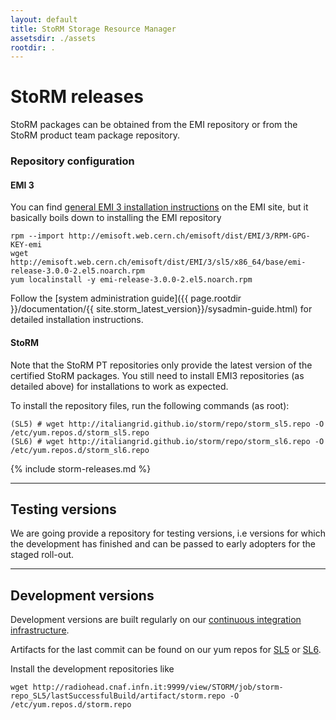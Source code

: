 ```yaml
---
layout: default
title: StoRM Storage Resource Manager
assetsdir: ./assets
rootdir: .
---
```


# StoRM releases

StoRM packages can be obtained from the EMI repository or from the StoRM product team package repository.

### Repository configuration 

#### EMI 3 

You can find [general EMI 3 installation instructions](https://twiki.cern.ch/twiki/bin/view/EMI/GenericInstallationConfigurationEMI3) on the EMI site, but it basically boils down to installing the EMI repository

	rpm --import http://emisoft.web.cern.ch/emisoft/dist/EMI/3/RPM-GPG-KEY-emi
	wget http://emisoft.web.cern.ch/emisoft/dist/EMI/3/sl5/x86_64/base/emi-release-3.0.0-2.el5.noarch.rpm
	yum localinstall -y emi-release-3.0.0-2.el5.noarch.rpm

Follow the [system administration guide]({{ page.rootdir }}/documentation/{{ site.storm_latest_version}}/sysadmin-guide.html) for detailed installation instructions.

#### StoRM

Note that the StoRM PT repositories only provide the latest version of the certified StoRM packages.
You still need to install EMI3 repositories (as detailed above) for installations to work as expected.

To install the repository files, run the following commands (as root):

    (SL5) # wget http://italiangrid.github.io/storm/repo/storm_sl5.repo -O /etc/yum.repos.d/storm_sl5.repo
    (SL6) # wget http://italiangrid.github.io/storm/repo/storm_sl6.repo -O /etc/yum.repos.d/storm_sl6.repo


{% include storm-releases.md %}

---

## Testing versions

We are going provide a repository for testing versions, i.e versions for which the development has finished and can be passed to early adopters for the staged roll-out.

---

## Development versions

Development versions are built regularly on our [continuous integration infrastructure](http://radiohead.cnaf.infn.it:9999/view/STORM/). 

Artifacts for the last commit can be found on our yum repos for [SL5](http://radiohead.cnaf.infn.it:9999/view/STORM/job/storm-repo_SL5/lastSuccessfulBuild/artifact/storm.repo) or [SL6](http://radiohead.cnaf.infn.it:9999/view/STORM/job/storm-repo_SL6/lastSuccessfulBuild/artifact/storm.repo).

Install the development repositories like

	wget http://radiohead.cnaf.infn.it:9999/view/STORM/job/storm-repo_SL5/lastSuccessfulBuild/artifact/storm.repo -O /etc/yum.repos.d/storm.repo
	
